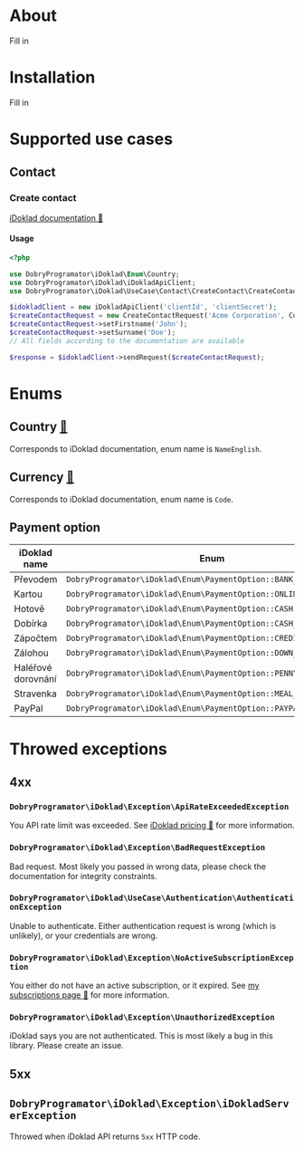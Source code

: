 # About
Fill in
# Installation
Fill in
# Supported use cases
## Contact
### Create contact
[iDoklad documentation 🔗](https://api.idoklad.cz/Help/v3/en/#api-Contacts-ContactsNew_contact)
#### Usage
```php
<?php

use DobryProgramator\iDoklad\Enum\Country;
use DobryProgramator\iDoklad\iDokladApiClient;
use DobryProgramator\iDoklad\UseCase\Contact\CreateContact\CreateContactRequest;

$idokladClient = new iDokladApiClient('clientId', 'clientSecret');
$createContactRequest = new CreateContactRequest('Acme Corporation', Country::CZECHIA);
$createContactRequest->setFirstname('John');
$createContactRequest->setSurname('Doe');
// All fields according to the documentation are available

$response = $idokladClient->sendRequest($createContactRequest);
```
# Enums
## Country [🔗](https://api.idoklad.cz/Help/v3/en/#api-Lists-CountriesList_of_states)
Corresponds to iDoklad documentation, enum name is `NameEnglish`.
## Currency [🔗](https://api.idoklad.cz/Help/v3/en/#api-Lists-CurrenciesList_of_currencies)
Corresponds to iDoklad documentation, enum name is `Code`. 
## Payment option
| iDoklad name      | Enum                                                              |
|--------------------|-------------------------------------------------------------------|
| Převodem           | `DobryProgramator\iDoklad\Enum\PaymentOption::BANK_TRANSFER`      |
| Kartou             | `DobryProgramator\iDoklad\Enum\PaymentOption::ONLINE_BY_CARD`     |
| Hotově             | `DobryProgramator\iDoklad\Enum\PaymentOption::CASH`               |
| Dobírka            | `DobryProgramator\iDoklad\Enum\PaymentOption::CASH_ON_DELIVERY`   |
| Zápočtem           | `DobryProgramator\iDoklad\Enum\PaymentOption::CREDIT`             |
| Zálohou            | `DobryProgramator\iDoklad\Enum\PaymentOption::DOWN_PAYMENT`       |
| Haléřové dorovnání | `DobryProgramator\iDoklad\Enum\PaymentOption::PENNY_COMPENSATION` |
| Stravenka          | `DobryProgramator\iDoklad\Enum\PaymentOption::MEAL_VOUCHER`       |
| PayPal             | `DobryProgramator\iDoklad\Enum\PaymentOption::PAYPAL`             |
# Throwed exceptions
## 4xx
### `DobryProgramator\iDoklad\Exception\ApiRateExceededException`
You API rate limit was exceeded. See [iDoklad pricing 🔗](https://www.idoklad.cz/cenik) for more information.
### `DobryProgramator\iDoklad\Exception\BadRequestException`
Bad request. Most likely you passed in wrong data, please check the documentation for integrity constraints.
### `DobryProgramator\iDoklad\UseCase\Authentication\AuthenticationException`
Unable to authenticate. Either authentication request is wrong (which is unlikely), or your credentials are wrong. 
### `DobryProgramator\iDoklad\Exception\NoActiveSubscriptionException`
You either do not have an active subscription, or it expired. See
[my subscriptions page 🔗](https://app.idoklad.cz/Billing/MySubscription) for more information.
### `DobryProgramator\iDoklad\Exception\UnauthorizedException`
iDoklad says you are not authenticated. This is most likely a bug in this library. Please create an issue.
## 5xx
## `DobryProgramator\iDoklad\Exception\iDokladServerException`
Throwed when iDoklad API returns `5xx` HTTP code.
